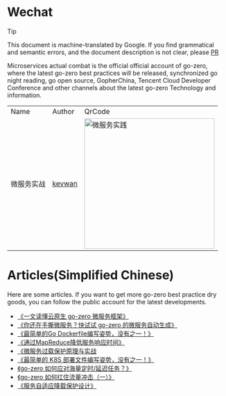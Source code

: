 # Wechat
> [!TIP]
> This document is machine-translated by Google. If you find grammatical and semantic errors, and the document description is not clear, please [PR](doc-contibute.md)


Microservices actual combat is the official official account of go-zero, where the latest go-zero best practices will be released, synchronized go night reading, go open source, GopherChina, Tencent Cloud Developer Conference and other channels about the latest go-zero Technology and information.

<table>
    <tr>
        <td>Name</td>
        <td>Author</td>
        <td>QrCode</td>
    </tr>
    <tr>
        <td>微服务实战</td>
        <td><a href="https://github.com/kevwan">kevwan</a></td>
        <td><img src="https://zeromicro.github.io/go-zero/resource/go-zero-practise.png" alt="微服务实践" width="300"/></td>
    </tr>
</table>

# Articles(Simplified Chinese)
Here are some articles. If you want to get more go-zero best practice dry goods, you can follow the public account for the latest developments.
* [《一文读懂云原生 go-zero 微服务框架》](https://mp.weixin.qq.com/s/gszj3-fwfcof5Tt2Th4dFA)
* [《你还在手撕微服务？快试试 go-zero 的微服务自动生成》](https://mp.weixin.qq.com/s/Qvi-g3obgD_FVJ7CK3O56w)
* [《最简单的Go Dockerfile编写姿势，没有之一！》](https://mp.weixin.qq.com/s/VLBiIbZStKhb7uth1ndgQQ)
* [《通过MapReduce降低服务响应时间》](https://mp.weixin.qq.com/s/yxXAIK1eC_X22DH4ssZSag)
* [《微服务过载保护原理与实战](https://mp.weixin.qq.com/s/CWzf6CY2R12Xd-rIYVvdPQ)
* [《最简单的 K8S 部署文件编写姿势，没有之一！》](https://mp.weixin.qq.com/s/1GOMxlI8ocOL3U_I2TKPzQ)
* [《go-zero 如何应对海量定时/延迟任务？》](https://mp.weixin.qq.com/s/CiZ5SpuT-VN8V9wil8_iGg)
* [《go-zero 如何扛住流量冲击（一）》](https://mp.weixin.qq.com/s/xnJIm3asMncBfbtXo22sZw)
* [《服务自适应降载保护设计》](https://mp.weixin.qq.com/s/cgjCL59e3CDWhsxzwkuKBg)